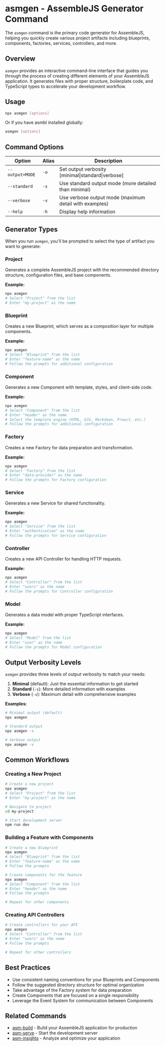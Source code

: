 # asmgen - AssembleJS Generator Command

The `asmgen` command is the primary code generator for AssembleJS, helping you quickly create various project artifacts including blueprints, components, factories, services, controllers, and more.

## Overview

`asmgen` provides an interactive command-line interface that guides you through the process of creating different elements of your AssembleJS application. It generates files with proper structure, boilerplate code, and TypeScript types to accelerate your development workflow.

## Usage

```bash
npx asmgen [options]
```

Or if you have asmbl installed globally:

```bash
asmgen [options]
```

## Command Options

| Option | Alias | Description |
|--------|-------|-------------|
| `--output=MODE` | `-o` | Set output verbosity [minimal\|standard\|verbose] |
| `--standard` | `-s` | Use standard output mode (more detailed than minimal) |
| `--verbose` | `-v` | Use verbose output mode (maximum detail with examples) |
| `--help` | `-h` | Display help information |

## Generator Types

When you run `asmgen`, you'll be prompted to select the type of artifact you want to generate:

### Project

Generates a complete AssembleJS project with the recommended directory structure, configuration files, and base components.

**Example:**
```bash
npx asmgen
# Select "Project" from the list
# Enter "my-project" as the name
```

### Blueprint

Creates a new Blueprint, which serves as a composition layer for multiple components.

**Example:**
```bash
npx asmgen
# Select "Blueprint" from the list
# Enter "feature-name" as the name
# Follow the prompts for additional configuration
```

### Component

Generates a new Component with template, styles, and client-side code.

**Example:**
```bash
npx asmgen
# Select "Component" from the list
# Enter "header" as the name
# Select the template engine (HTML, EJS, Markdown, Preact, etc.)
# Follow the prompts for additional configuration
```

### Factory

Creates a new Factory for data preparation and transformation.

**Example:**
```bash
npx asmgen
# Select "Factory" from the list
# Enter "data-provider" as the name
# Follow the prompts for Factory configuration
```

### Service

Generates a new Service for shared functionality.

**Example:**
```bash
npx asmgen
# Select "Service" from the list
# Enter "authentication" as the name
# Follow the prompts for Service configuration
```

### Controller

Creates a new API Controller for handling HTTP requests.

**Example:**
```bash
npx asmgen
# Select "Controller" from the list
# Enter "users" as the name
# Follow the prompts for Controller configuration
```

### Model

Generates a data model with proper TypeScript interfaces.

**Example:**
```bash
npx asmgen
# Select "Model" from the list
# Enter "user" as the name
# Follow the prompts for Model configuration
```

## Output Verbosity Levels

`asmgen` provides three levels of output verbosity to match your needs:

1. **Minimal** (default): Just the essential information to get started
2. **Standard** (`-s`): More detailed information with examples
3. **Verbose** (`-v`): Maximum detail with comprehensive examples

**Examples:**
```bash
# Minimal output (default)
npx asmgen 

# Standard output
npx asmgen -s

# Verbose output
npx asmgen -v
```

## Common Workflows

### Creating a New Project

```bash
# Create a new project
npx asmgen
# Select "Project" from the list
# Enter "my-project" as the name

# Navigate to project 
cd my-project

# Start development server
npm run dev
```

### Building a Feature with Components

```bash
# Create a new blueprint
npx asmgen
# Select "Blueprint" from the list
# Enter "feature-name" as the name
# Follow the prompts

# Create components for the feature
npx asmgen
# Select "Component" from the list
# Enter "header" as the name
# Follow the prompts

# Repeat for other components
```

### Creating API Controllers

```bash
# Create controllers for your API
npx asmgen
# Select "Controller" from the list
# Enter "users" as the name
# Follow the prompts

# Repeat for other controllers
```

## Best Practices

- Use consistent naming conventions for your Blueprints and Components
- Follow the suggested directory structure for optimal organization
- Take advantage of the Factory system for data preparation
- Create Components that are focused on a single responsibility
- Leverage the Event System for communication between Components

## Related Commands

- [asm-build](./asm-build.md) - Build your AssembleJS application for production
- [asm-serve](./asm-serve.md) - Start the development server
- [asm-insights](./asm-insights.md) - Analyze and optimize your application
